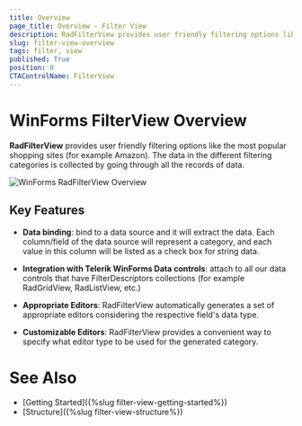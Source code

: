 ```yaml
---
title: Overview
page_title: Overview - Filter View
description: RadFilterView provides user friendly filtering options like the most popular shopping sites. 
slug: filter-view-overview
tags: filter, view
published: True
position: 0 
CTAControlName: FilterView
---
```


# WinForms FilterView Overview

**RadFilterView** provides user friendly filtering options like the most popular shopping sites (for example Amazon). The data in the different filtering categories is collected by going through all the records of data.  

![WinForms RadFilterView Overview](images/filter-view-overview001.png)

## Key Features

* **Data binding**: bind to a data source and it will extract the data. Each column/field of the data source will represent a category, and each value in this column will be listed as a check box for string data.

* **Integration with Telerik WinForms Data controls**: attach to all our data controls that have FilterDescriptors collections (for example RadGridView, RadListView, etc.)

* **Appropriate Editors**: RadFilterView automatically generates a set of appropriate editors considering the respective field's data type.

* **Customizable Editors**: RadFilterView provides a convenient way to specify what editor type to be used for the generated category.  
 
 
# See Also

* [Getting Started]({%slug filter-view-getting-started%})
* [Structure]({%slug filter-view-structure%})
 
        
